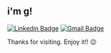 ## i'm g!

[![Linkedin Badge](https://img.shields.io/badge/-LinkedIn-blue?style=flat-square&logo=Linkedin&logoColor=white&link=https://www.linkedin.com/in/gabriellemoreirabellei/)](https://www.linkedin.com/in/gabriellemoreirabellei/)
[![Gmail Badge](https://img.shields.io/badge/-Gmail-c14438?style=flat-square&logo=Gmail&logoColor=white&link=mailto:gabrielle.bmoreira@gmail.com)](mailto:gabrielle.bmoreira@gmail.com)
 
Thanks for visiting. 
Enjoy it!! :wink:

<!--
**gabriellemoreira/gabriellemoreira** is a ✨ _special_ ✨ repository because its `README.md` (this file) appears on your GitHub profile.

Here are some ideas to get you started:

- 🔭 I’m currently working on ...
- 🌱 I’m currently learning ...
- 👯 I’m looking to collaborate on ...
- 🤔 I’m looking for help with ...
- 💬 Ask me about ...
- 📫 How to reach me: ...
- 😄 Pronouns: ...
- ⚡ Fun fact: ...
-->
